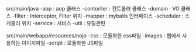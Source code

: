 src/main/java
  -aop  : aop 클래스
  -contorller : 컨트롤러 클래스
  -domain : VO 클래스
  -filter : Interceptor, Filter 위치
  -mapper : mybatis 인터페이스
  -scheduler  : 스케줄러 위치
  -service  : 서비스
  -util : 유틸관련

src/main/webapp/resources/nojo
  -css  : 모듈화한 css파일
  -images : 웹에서 사용하는 이미지파일
  -script :  모듈화한 JS파일
